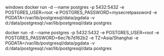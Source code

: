 windows
docker run -d --name postgres -p 5432:5432 -e POSTGRES_USER=root -e POSTGRES_PASSWORD=mysecretpassword -e PGDATA=/var/lib/postgresql/data/pgdata -v d:/data/postgresql:/var/lib/postgresql/data postgres

docker run -d --name postgres -p 5432:5432 -e POSTGRES_USER=root -e POSTGRES_PASSWORD=6ec7b7d162b2 -e TZ=Asia/Shanghai -e PGDATA=/var/lib/postgresql/data/pgdata -v d:/data/postgresql:/var/lib/postgresql/data postgres
